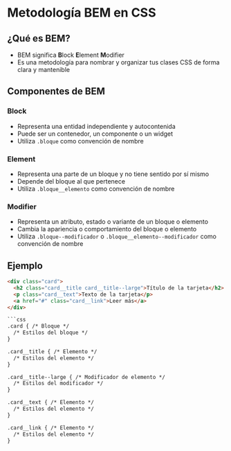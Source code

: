 # Metodología BEM en CSS

## ¿Qué es BEM?
- BEM significa **B**lock **E**lement **M**odifier
- Es una metodología para nombrar y organizar tus clases CSS de forma clara y mantenible

## Componentes de BEM
### Block
- Representa una entidad independiente y autocontenida
- Puede ser un contenedor, un componente o un widget
- Utiliza `.bloque` como convención de nombre

### Element
- Representa una parte de un bloque y no tiene sentido por sí mismo
- Depende del bloque al que pertenece
- Utiliza `.bloque__elemento` como convención de nombre

### Modifier
- Representa un atributo, estado o variante de un bloque o elemento
- Cambia la apariencia o comportamiento del bloque o elemento
- Utiliza `.bloque--modificador` o `.bloque__elemento--modificador` como convención de nombre

## Ejemplo
```html
<div class="card">
  <h2 class="card__title card__title--large">Título de la tarjeta</h2>
  <p class="card__text">Texto de la tarjeta</p>
  <a href="#" class="card__link">Leer más</a>
</div>

```css
.card { /* Bloque */
  /* Estilos del bloque */
}

.card__title { /* Elemento */
  /* Estilos del elemento */
}

.card__title--large { /* Modificador de elemento */
  /* Estilos del modificador */
}

.card__text { /* Elemento */
  /* Estilos del elemento */
}

.card__link { /* Elemento */
  /* Estilos del elemento */
}
